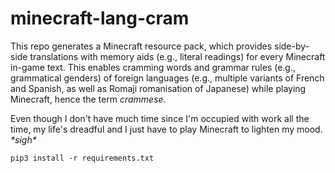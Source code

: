 # minecraft-lang-cram
This repo generates a Minecraft resource pack, which provides side-by-side translations with memory aids (e.g., literal readings) for every Minecraft in-game text. This enables cramming words and grammar rules (e.g., grammatical genders) of foreign languages (e.g., multiple variants of French and Spanish, as well as Romaji romanisation of Japanese) while playing Minecraft, hence the term *crammese*.

Even though I don't have much time since I'm occupied with work all the time, my life's dreadful and I just have to play Minecraft to lighten my mood. *\*sigh\**

```
pip3 install -r requirements.txt
```
